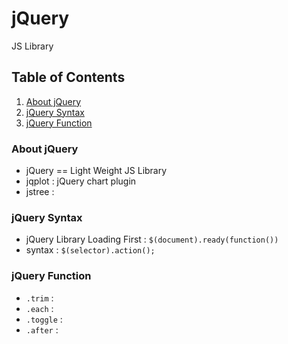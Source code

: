 # jQuery
JS Library


## Table of Contents

1. [About jQuery](#About-jQuery)
1. [jQuery Syntax](#jQuery-Syntax)
1. [jQuery Function](#jQuery-Function)


### About jQuery

- jQuery == Light Weight JS Library
- jqplot : jQuery chart plugin
- jstree :



### jQuery Syntax

- jQuery Library Loading First : `$(document).ready(function())`
- syntax : `$(selector).action();`


### jQuery Function

- `.trim` :
- `.each` :
- `.toggle` :
- `.after` :
